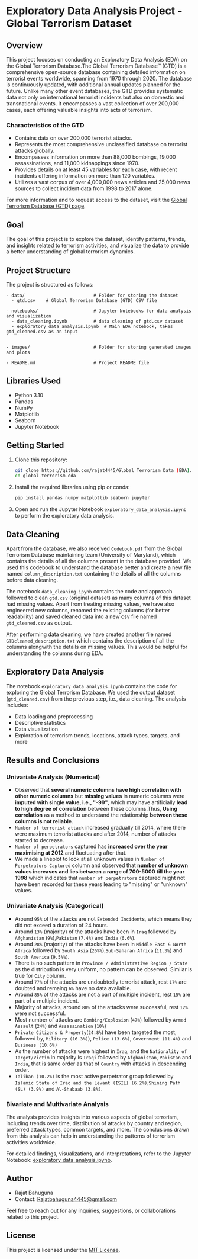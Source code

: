 # Exploratory Data Analysis Project - Global Terrorism Dataset

## Overview

This project focuses on conducting an Exploratory Data Analysis (EDA) on the Global Terrorism Database.The Global Terrorism Database™ (GTD) is a comprehensive open-source database containing detailed information on terrorist events worldwide, spanning from 1970 through 2020. The database is continuously updated, with additional annual updates planned for the future. Unlike many other event databases, the GTD provides systematic data not only on international terrorist incidents but also on domestic and transnational events. It encompasses a vast collection of over 200,000 cases, each offering valuable insights into acts of terrorism.

### Characteristics of the GTD

- Contains data on over 200,000 terrorist attacks.
- Represents the most comprehensive unclassified database on terrorist attacks globally.
- Encompasses information on more than 88,000 bombings, 19,000 assassinations, and 11,000 kidnappings since 1970.
- Provides details on at least 45 variables for each case, with recent incidents offering information on more than 120 variables.
- Utilizes a vast corpus of over 4,000,000 news articles and 25,000 news sources to collect incident data from 1998 to 2017 alone.

For more information and to request access to the dataset, visit the [Global Terrorism Database (GTD) page](https://www.start.umd.edu/gtd/about/).

## Goal

The goal of this project is to explore the dataset, identify patterns, trends, and insights related to terrorism activities, and visualize the data to provide a better understanding of global terrorism dynamics.

## Project Structure

The project is structured as follows:

```
- data/                          # Folder for storing the dataset
  - gtd.csv    # Global Terrorism Database (GTD) CSV file
  
- notebooks/                     # Jupyter Notebooks for data analysis and visualization
  - data_cleaning.ipynb          # data cleaning of gtd.csv dataset
  - exploratory_data_analysis.ipynb  # Main EDA notebook, takes gtd_cleaned.csv as an input
  
  
- images/                        # Folder for storing generated images and plots
  
- README.md                      # Project README file
```

## Libraries Used

- Python 3.10
- Pandas
- NumPy
- Matplotlib
- Seaborn
- Jupyter Notebook

## Getting Started

1. Clone this repository:

   ```bash
   git clone https://github.com/rajat4445/Global Terrorism Data (EDA).git
   cd global-terrorism-eda
   ```

2. Install the required libraries using pip or conda:

   ```bash
   pip install pandas numpy matplotlib seaborn jupyter
   ```

3. Open and run the Jupyter Notebook `exploratory_data_analysis.ipynb` to perform the exploratory data analysis.

## Data Cleaning

Apart from the database, we also received `Codebook.pdf` from the Global Terrorism Database maintaining team (University of Maryland), which contains the details of all the columns present in the database provided. We used this codebook to understand the database better and create a new file named `column_description.txt` containing the details of all the columns before data cleaning.

The notebook `data_cleaning.ipynb` contains the code and approach followed to clean `gtd.csv` (original dataset) as many columns of this dataset had missing values. Apart from treating missing values, we have also engineered new columns, renamed the existing columns (for better readability) and saved cleaned data into a new csv file named `gtd_cleaned.csv` as output. 

After performing data cleaning, we have created another file named `GTDcleaned_description.txt` which contains the description of all the columns alongwith the details on missing values. This would be helpful for understanding the columns during EDA.

## Exploratory Data Analysis

The notebook `exploratory_data_analysis.ipynb` contains the code for exploring the Global Terrorism Database. We used the output dataset (`gtd_cleaned.csv`) from the previous step, i.e., data cleaning.  The analysis includes:

- Data loading and preprocessing
- Descriptive statistics
- Data visualization
- Exploration of terrorism trends, locations, attack types, targets, and more

## Results and Conclusions

### Univariate Analysis (Numerical)

- Observed that **several numeric columns have high correlation with other numeric columns** but **missing values** in numeric columns were **imputed with single value, i.e., "-99"**, which may have artificially **lead to high degree of correlation** between these columns.Thus, **Using correlation** as a method to understand the relationship **between these columns is not reliable**.
- `Number of terrorist attack` increased gradually till 2014, where there were maximum terrorist attacks and after 2014, number of attacks started to decrease.
- `Number of perpetrators` captured has **increased over the year maximising at 2012** and fluctuating after that.
- We made a lineplot to look at all unknown values in `Number of Perpetrators Captured` column and observed that **number of unknown values increases and lies between a range of 700-5000 till the year 1998** which indicates that `number of perpetrators` captured might not have been recorded for these years leading to "missing" or "unknown" values.

### Univariate Analysis (Categorical)

- Around `95%` of the attacks are not `Extended Incident`s, which means they did not exceed a duration of 24 hours.
- Around `13%` (majority) of the attacks have been in `Iraq` followed by `Afghanistan` (`9%`),`Pakistan` (`7.4%`) and `India` (`6.6%`).
- Around `28%` (majority) of the attacks have been in `Middle East & North Africa` followed by `South Asia` (`26%%`),`Sub-Saharan Africa` (`11.3%`) and `South America` (`9.5%%`).
- There is no such pattern in `Province / Administrative Region / State` as the distribution is very uniform, no pattern can be observed. Similar is true for `City` column.
- Around `77%` of the attacks are undoubtedly terrorist attack, rest `17%` are doubted and remaing `6%` have no data available.
- Around `85%` of the attacks are not a part of multiple incident, rest `15%` are part of a multiple incident.
- Majority of attacks, around `88%` of the attacks were successful, rest `12%` were not successful.
- Most number of attacks are `Bombing/Explosion` (`47%`) followed by `Armed Assault` (`24%`) and `Assassination` (`10%`)
- `Private Citizens & Property`(`24.8%`) have been targeted the most, followed by, `Military (16.3%)`), `Police (13.6%)`, `Government (11.4%)` and `Business (10.6%)`
- As the number of attacks were highest in `Iraq`, and the `Nationality of Target/Victim` in majority is `Iraqi` followed by `Afghanistan`, `Pakistan` and `India`, that is same order as that of `Country` with attacks in descending order.
- `Taliban (10.2%)` is the most active perpetrator group followed by `Islamic State of Iraq and the Levant (ISIL) (6.2%)`,`Shining Path (SL) (3.9%)` and `Al-Shabaab (3.8%)`.

### Bivariate and Multivariate Analysis

  

The analysis provides insights into various aspects of global terrorism, including trends over time, distribution of attacks by country and region, preferred attack types, common targets, and more. The conclusions drawn from this analysis can help in understanding the patterns of terrorism activities worldwide.

For detailed findings, visualizations, and interpretations, refer to the Jupyter Notebook: [exploratory_data_analysis.ipynb](notebooks/exploratory_data_analysis.ipynb).

## Author

- Rajat Bahuguna
- Contact: Rajatbahuguna4445@gmail.com

Feel free to reach out for any inquiries, suggestions, or collaborations related to this project.

## License

This project is licensed under the [MIT License](LICENSE).

